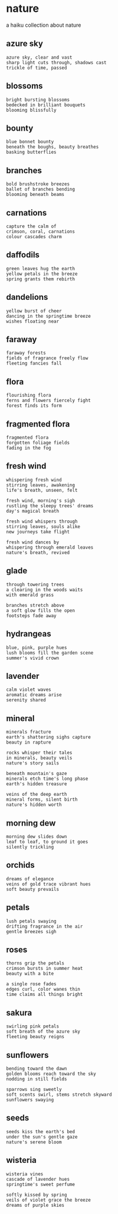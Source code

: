 # nature

a haiku collection about nature

## azure sky

```
azure sky, clear and vast
sharp light cuts through, shadows cast
trickle of time, passed
```

## blossoms

```
bright bursting blossoms
bedecked in brilliant bouquets
blooming blissfully
```

## bounty

```
blue bonnet bounty
beneath the boughs, beauty breathes
basking butterflies
```

## branches

```
bold brushstroke breezes
ballet of branches bending
blooming beneath beams
```

## carnations

```
capture the calm of
crimson, coral, carnations
colour cascades charm
```

## daffodils

```
green leaves hug the earth
yellow petals in the breeze
spring grants them rebirth
```

## dandelions

```
yellow burst of cheer
dancing in the springtime breeze
wishes floating near
```

## faraway

```
faraway forests
fields of fragrance freely flow
fleeting fancies fall
```

## flora

```
flourishing flora
ferns and flowers fiercely fight
forest finds its form
```

## fragmented flora

```
fragmented flora
forgotten foliage fields
fading in the fog
```

## fresh wind

```
whispering fresh wind
stirring leaves, awakening
life's breath, unseen, felt

fresh wind, morning's sigh
rustling the sleepy trees' dreams
day's magical breath

fresh wind whispers through
stirring leaves, souls alike
new journeys take flight

fresh wind dances by
whispering through emerald leaves
nature's breath, revived
```

## glade

```
through towering trees
a clearing in the woods waits
with emerald grass

branches stretch above
a soft glow fills the open
footsteps fade away
```

## hydrangeas

```
blue, pink, purple hues
lush blooms fill the garden scene
summer's vivid crown
```

## lavender

```
calm violet waves
aromatic dreams arise
serenity shared
```

## mineral

```
minerals fracture
earth's shattering sighs capture
beauty in rapture

rocks whisper their tales
in minerals, beauty veils
nature's story sails

beneath mountain's gaze
minerals etch time's long phase
earth's hidden treasure

veins of the deep earth
mineral forms, silent birth
nature's hidden worth
```

## morning dew

```
morning dew slides down
leaf to leaf, to ground it goes
silently trickling
```

## orchids

```
dreams of elegance
veins of gold trace vibrant hues
soft beauty prevails
```

## petals

```
lush petals swaying
drifting fragrance in the air
gentle breezes sigh
```

## roses

```
thorns grip the petals
crimson bursts in summer heat
beauty with a bite

a single rose fades
edges curl, color wanes thin
time claims all things bright
```

## sakura

```
swirling pink petals
soft breath of the azure sky
fleeting beauty reigns
```

## sunflowers

```
bending toward the dawn
golden blooms reach toward the sky
nodding in still fields

sparrows sing sweetly
soft scents swirl, stems stretch skyward
sunflowers swaying
```

## seeds

```
seeds kiss the earth's bed
under the sun's gentle gaze
nature's serene bloom
```

## wisteria

```
wisteria vines
cascade of lavender hues
springtime's sweet perfume

softly kissed by spring
veils of violet grace the breeze
dreams of purple skies
```
